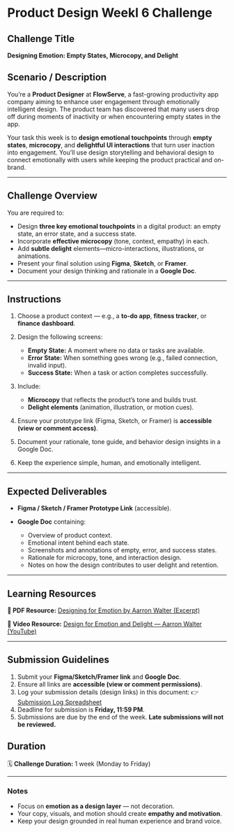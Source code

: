 # Product Design Weekl 6 Challenge

## Challenge Title

**Designing Emotion: Empty States, Microcopy, and Delight**

## Scenario / Description

You’re a **Product Designer** at **FlowServe**, a fast-growing productivity app company aiming to enhance user engagement through emotionally intelligent design. The product team has discovered that many users drop off during moments of inactivity or when encountering empty states in the app.

Your task this week is to **design emotional touchpoints** through **empty states**, **microcopy**, and **delightful UI interactions** that turn user inaction into engagement. You’ll use design storytelling and behavioral design to connect emotionally with users while keeping the product practical and on-brand.

---

## Challenge Overview

You are required to:

* Design **three key emotional touchpoints** in a digital product: an empty state, an error state, and a success state.
* Incorporate **effective microcopy** (tone, context, empathy) in each.
* Add **subtle delight** elements—micro-interactions, illustrations, or animations.
* Present your final solution using **Figma**, **Sketch**, or **Framer**.
* Document your design thinking and rationale in a **Google Doc**.

---

## Instructions

1. Choose a product context — e.g., a **to-do app**, **fitness tracker**, or **finance dashboard**.
2. Design the following screens:

   * **Empty State:** A moment where no data or tasks are available.
   * **Error State:** When something goes wrong (e.g., failed connection, invalid input).
   * **Success State:** When a task or action completes successfully.
3. Include:

   * **Microcopy** that reflects the product’s tone and builds trust.
   * **Delight elements** (animation, illustration, or motion cues).
4. Ensure your prototype link (Figma, Sketch, or Framer) is **accessible (view or comment access)**.
5. Document your rationale, tone guide, and behavior design insights in a Google Doc.
6. Keep the experience simple, human, and emotionally intelligent.

---

## Expected Deliverables

* **Figma / Sketch / Framer Prototype Link** (accessible).
* **Google Doc** containing:

  * Overview of product context.
  * Emotional intent behind each state.
  * Screenshots and annotations of empty, error, and success states.
  * Rationale for microcopy, tone, and interaction design.
  * Notes on how the design contributes to user delight and retention.

---

## Learning Resources

**📘 PDF Resource:**
[Designing for Emotion by Aarron Walter (Excerpt)](https://abookapart.com/products/designing-for-emotion)

**🎥 Video Resource:**
[Design for Emotion and Delight — Aarron Walter (YouTube)](https://youtu.be/KCf7og6K5os?si=SHcjQbKo2ecxHGGb)

---

## Submission Guidelines

1. Submit your **Figma/Sketch/Framer link** and **Google Doc**.
2. Ensure all links are **accessible (view or comment permissions)**.
3. Log your submission details (design links) in this document:
   👉 [Submission Log Spreadsheet](https://docs.google.com/spreadsheets/d/131My2Yo2ekHu9KR9v0-NOfFENDiNm8rT0UEXBhUrkbc/edit?usp=drivesdk)
4. Deadline for submission is **Friday, 11:59 PM**.
5. Submissions are due by the end of the week. **Late submissions will not be reviewed.**

## Duration

🗓️ **Challenge Duration:** 1 week (Monday to Friday)

---

### Notes

* Focus on **emotion as a design layer** — not decoration.
* Your copy, visuals, and motion should create **empathy and motivation**.
* Keep your design grounded in real human experience and brand voice.
